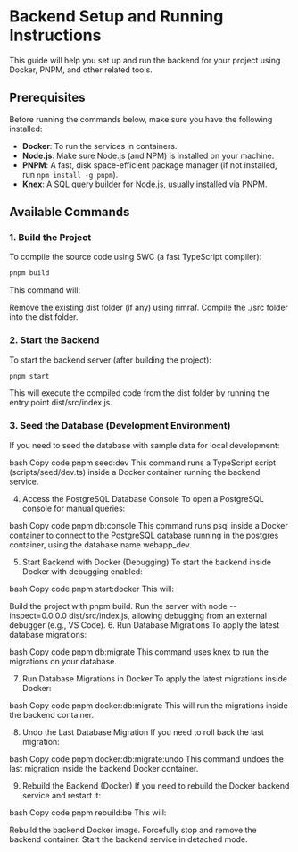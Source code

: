 # Backend Setup and Running Instructions

This guide will help you set up and run the backend for your project using Docker, PNPM, and other related tools.

## Prerequisites

Before running the commands below, make sure you have the following installed:

- **Docker**: To run the services in containers.
- **Node.js**: Make sure Node.js (and NPM) is installed on your machine.
- **PNPM**: A fast, disk space-efficient package manager (if not installed, run `npm install -g pnpm`).
- **Knex**: A SQL query builder for Node.js, usually installed via PNPM.

## Available Commands

### 1. **Build the Project**

To compile the source code using SWC (a fast TypeScript compiler):

```bash
pnpm build
```

This command will:

Remove the existing dist folder (if any) using rimraf.
Compile the ./src folder into the dist folder.

### 2. Start the Backend

To start the backend server (after building the project):

```bash
pnpm start
```

This will execute the compiled code from the dist folder by running the entry point dist/src/index.js.

### 3. Seed the Database (Development Environment)

If you need to seed the database with sample data for local development:

bash
Copy code
pnpm seed:dev
This command runs a TypeScript script (scripts/seed/dev.ts) inside a Docker container running the backend service.

4. Access the PostgreSQL Database Console
   To open a PostgreSQL console for manual queries:

bash
Copy code
pnpm db:console
This command runs psql inside a Docker container to connect to the PostgreSQL database running in the postgres container, using the database name webapp_dev.

5. Start Backend with Docker (Debugging)
   To start the backend inside Docker with debugging enabled:

bash
Copy code
pnpm start:docker
This will:

Build the project with pnpm build.
Run the server with node --inspect=0.0.0.0 dist/src/index.js, allowing debugging from an external debugger (e.g., VS Code). 6. Run Database Migrations
To apply the latest database migrations:

bash
Copy code
pnpm db:migrate
This command uses knex to run the migrations on your database.

7. Run Database Migrations in Docker
   To apply the latest migrations inside Docker:

bash
Copy code
pnpm docker:db:migrate
This will run the migrations inside the backend container.

8. Undo the Last Database Migration
   If you need to roll back the last migration:

bash
Copy code
pnpm docker:db:migrate:undo
This command undoes the last migration inside the backend Docker container.

9. Rebuild the Backend (Docker)
   If you need to rebuild the Docker backend service and restart it:

bash
Copy code
pnpm rebuild:be
This will:

Rebuild the backend Docker image.
Forcefully stop and remove the backend container.
Start the backend service in detached mode.
